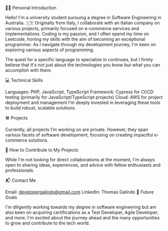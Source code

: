 👨‍🎓 Personal Introduction

Hello! I'm a university student pursuing a degree in Software Engineering in Australia. 🇮🇹 Originally from Italy, I collaborate with an Italian company on various projects, primarily focused on e-commerce services and implementations. Coding is my passion, and I often spend my time on Leetcode, honing my skills with the aim of becoming an exceptional programmer. As I navigate through my development journey, I'm keen on exploring various aspects of programming.

The quest for a specific language to specialize in continues, but I firmly believe that it's not just about the technologies you know but what you can accomplish with them.

💻 Technical Skills

Languages: PHP, JavaScript, TypeScript
Framework: Cypress for CI/CD testing (primarily for JavaScript/TypeScript projects)
Cloud: AWS for project deployment and management
I'm deeply invested in leveraging these tools to build robust, scalable solutions.

🛠 Projects

Currently, all projects I'm working on are private. However, they span various facets of software development, focusing on creating impactful e-commerce solutions.

🤝 How to Contribute to My Projects

While I'm not looking for direct collaborations at the moment, I'm always open to sharing ideas, experiences, and advice with fellow enthusiasts and professionals.

📬 Contact Me

Email: developergalindo@gmail.com
LinkedIn: Thomas Galindo
🌱 Future Goals

I'm diligently working towards my degree in software engineering but am also keen on acquiring certifications as a Test Developer, Agile Developer, and more. I'm excited about the journey ahead and the many opportunities to grow and contribute to the tech world.
